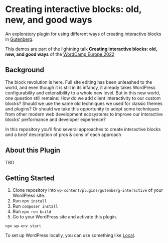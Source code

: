 # Creating interactive blocks: old, new, and good ways

An exploratory plugin for using different ways of creating interactive blocks in [Gutenberg](https://github.com/WordPress/gutenberg).

This demos are part of the lightning talk **Creating interactive blocks: old, new, and good ways** of the [WordCamp Europe 2022](https://europe.wordcamp.org/2022/) 

## Background

The block revolution is here. Full site editing has been unleashed to the world, and even though it is still in its infancy, it already takes WordPress configurability and extensibility to a whole new level. But in this new world, one question still remains: How do we add client interactivity to our custom blocks? Should we use the same old techniques we used for classic themes and plugins? Or should we take this opportunity to adopt some techniques from other modern web development ecosystems to improve our interactive blocks' performance and developer experience? 

In this repository you'll find several approaches to create interactive blocks and a brief description of pros & cons of each approach

## About this Plugin

TBD

## Getting Started

1. Clone repository into `wp-content/plugins/gutenberg-interactive` of your WordPress site.
2. Run `npm install`
3. Run `composer install`
4. Run `npm run build`
5. Go to your WordPress site and activate this plugin.

```
npx wp-env start
```

To set up WordPress locally, you can use something like [Local](https://localwp.com/).


